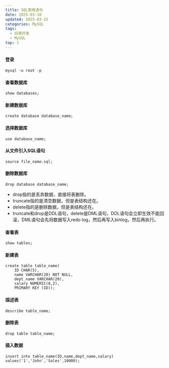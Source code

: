 ```yaml
---
title: SQL常用语句
date: 2025-03-10
updated: 2025-03-25
categories: MySQL
tags:
  - 后端开发
  - MySQL
top: 1
---
```


#### 登录
``` 
mysql -u root -p
```
#### 查看数据库
```
show databases;
```
#### 新建数据库
```
create database database_name;
```
#### 选择数据库
```
use database_name;
```
#### 从文件引入SQL语句
```
source file_name.sql;
```
#### 删除数据库
```
drop database database_name;
```
- drop指的是丢弃数据，直接将表删除。
- truncate指的是清空数据，但是表结构还在。
- delete指的是删除数据，但是表结构还在。
- truncate和drop是DDL语句，delete是DML语句，DDL语句会立即生效不能回滚，DML语句会先将数据写入redo log，然后再写入binlog，然后再执行。
#### 查看表
```
show tables;
```
#### 新建表
```
create table table_name(
    ID CHAR(5),
    name VARCHAR(20) NOT NULL,
    dept_name VARCHAR(20),
    salary NUMERIC(8,2),
    PRIMARY KEY (ID));
```
#### 描述表
```
describe table_name;
```
#### 删除表
```
drop table table_name;
```
#### 插入数据
```
insert into table_name(ID,name,dept_name,salary) values('1','John','Sales',10000);

